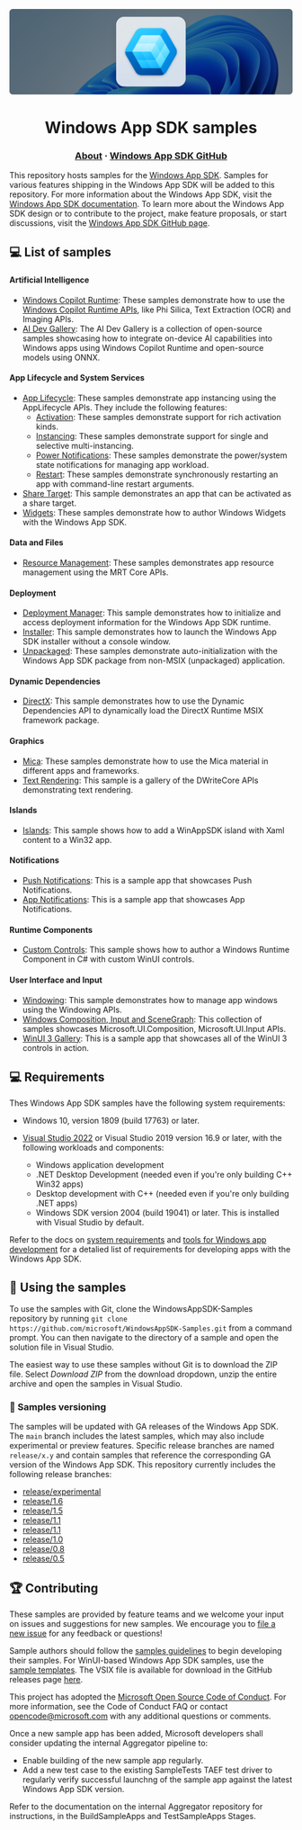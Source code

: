 <p align="center">
  <a href="https://aka.ms/winappsdk">
    <img src="./docs/images/header.png" alt="Windows App SDK Banner" />
  </a>
</p>

<h1 align="center">Windows App SDK samples</h1>

<h3 align="center">
  <a href="https://learn.microsoft.com/windows/apps/windows-app-sdk">About</a>
  <span> · </span>
  <a href="https://github.com/microsoft/WindowsAppSDK">Windows App SDK GitHub</a>
</h3>

This repository hosts samples for the [Windows App SDK](https://github.com/microsoft/WindowsAppSDK). Samples for various features shipping in the Windows App SDK will be added to this repository. For more information about the Windows App SDK, visit the [Windows App SDK documentation](https://docs.microsoft.com/windows/apps/windows-app-sdk/). To learn more about the Windows App SDK design or to contribute to the project, make feature proposals, or start discussions, visit the [Windows App SDK GitHub page](https://github.com/microsoft/WindowsAppSDK).

## 💻 List of samples

#### Artificial Intelligence
- [Windows Copilot Runtime](Samples/WindowsCopilotRuntime/): These samples demonstrate how to use the [Windows Copilot Runtime APIs](https://learn.microsoft.com/windows/ai/apis/), like Phi Silica, Text Extraction (OCR) and Imaging APIs.
- [AI Dev Gallery](https://github.com/microsoft/ai-dev-gallery): The AI Dev Gallery is a collection of open-source samples showcasing how to integrate on-device AI capabilities into Windows apps using Windows Copilot Runtime and open-source models using ONNX.

#### App Lifecycle and System Services
- [App Lifecycle](Samples/AppLifecycle): These samples demonstrate app instancing using the AppLifecycle APIs. They include the following features:
    - [Activation](Samples/AppLifecycle/Activation): These samples demonstrate support for rich activation kinds.
    - [Instancing](Samples/AppLifecycle/Instancing): These samples demonstrate support for single and selective multi-instancing.
    - [Power Notifications](Samples/AppLifecycle/StateNotifications): These samples demonstrate the power/system state notifications for managing app workload.
    - [Restart](Samples/AppLifecycle/Restart): These samples demonstrate synchronously restarting an app with command-line restart arguments.
- [Share Target](Samples\AppLifecycle\ShareTarget\WinUI-CS-ShareTargetSampleApp): This sample demonstrates an app that can be activated as a share target.
- [Widgets](Samples/Widgets): These samples demonstrate how to author Windows Widgets with the Windows App SDK.

#### Data and Files
- [Resource Management](Samples/ResourceManagement): These samples demonstrates app resource management using the MRT Core APIs.

#### Deployment
- [Deployment Manager](Samples/DeploymentManager): This sample demonstrates how to initialize and access deployment information for the Windows App SDK runtime.
- [Installer](Samples/Installer): This sample demonstrates how to launch the Windows App SDK installer without a console window.
- [Unpackaged](Samples/Unpackaged): These samples demonstrate auto-initialization with the Windows App SDK package from non-MSIX (unpackaged) application.

#### Dynamic Dependencies
- [DirectX](DynamicDependenciesSample/DynamicDependencies): This sample demonstrates how to use the Dynamic Dependencies API to dynamically load the DirectX Runtime MSIX framework package.

#### Graphics
- [Mica](Samples/Mica): These samples demonstrate how to use the Mica material in different apps and frameworks.
- [Text Rendering](Samples/TextRendering): This sample is a gallery of the DWriteCore APIs demonstrating text rendering.

#### Islands
- [Islands](Samples/Islands): This sample shows how to add a WinAppSDK island with Xaml content to a Win32 app.

#### Notifications
- [Push Notifications](Samples/Notifications/Push): This is a sample app that showcases Push Notifications.
- [App Notifications](Samples/Notifications/App): This is a sample app that showcases App Notifications.

#### Runtime Components
- [Custom Controls](Samples/CustomControls): This sample shows how to author a Windows Runtime Component in C# with custom WinUI controls.

#### User Interface and Input

- [Windowing](Samples/Windowing): This sample demonstrates how to manage app windows using the Windowing APIs.
- [Windows Composition, Input and SceneGraph](Samples/SceneGraph): This collection of samples showcases Microsoft.UI.Composition, Microsoft.UI.Input APIs.
- [WinUI 3 Gallery](https://github.com/microsoft/WinUI-Gallery): This is a sample app that showcases all of the WinUI 3 controls in action.


## 💻 Requirements

Thes Windows App SDK samples have the following system requirements:

- Windows 10, version 1809 (build 17763) or later.

- [Visual Studio 2022](https://visualstudio.microsoft.com/downloads/) or Visual Studio 2019 version 16.9 or later, with the following workloads and components:

    - Windows application development
    - .NET Desktop Development (needed even if you're only building C++ Win32 apps)
    - Desktop development with C++ (needed even if you're only building .NET apps)
    - Windows SDK version 2004 (build 19041) or later. This is installed with Visual Studio by default.

Refer to the docs on [system requirements](https://docs.microsoft.com/windows/apps/windows-app-sdk/system-requirements) and [tools for Windows app development](https://docs.microsoft.com/windows/apps/windows-app-sdk/set-up-your-development-environment) for a detalied list of requirements for developing apps with the Windows App SDK.

## 🚀 Using the samples

To use the samples with Git, clone the WindowsAppSDK-Samples repository by running `git clone https://github.com/microsoft/WindowsAppSDK-Samples.git` from a command prompt. You can then navigate to the directory of a sample and open the solution file in Visual Studio.

The easiest way to use these samples without Git is to download the ZIP file. Select *Download ZIP* from the download dropdown, unzip the entire archive and open the samples in Visual Studio.

### 📄 Samples versioning

The samples will be updated with GA releases of the Windows App SDK. The `main` branch includes the latest samples, which may also include experimental or preview features. Specific release branches are named `release/x.y` and contain samples that reference the corresponding GA version of the Windows App SDK. This repository currently includes the following release branches:

- [release/experimental](https://github.com/microsoft/WindowsAppSDK-Samples/tree/release/experimental)
- [release/1.6](https://github.com/microsoft/WindowsAppSDK-Samples/tree/release/1.6-stable)
- [release/1.5](https://github.com/microsoft/WindowsAppSDK-Samples/tree/release/1.6-stable)
- [release/1.1](https://github.com/microsoft/WindowsAppSDK-Samples/tree/release/1.1)
- [release/1.1](https://github.com/microsoft/WindowsAppSDK-Samples/tree/release/1.1)
- [release/1.0](https://github.com/microsoft/WindowsAppSDK-Samples/tree/release/1.0)
- [release/0.8](https://github.com/microsoft/WindowsAppSDK-Samples/tree/release/0.8)
- [release/0.5](https://github.com/microsoft/WindowsAppSDK-Samples/tree/release/0.5)

## 🏆 Contributing

These samples are provided by feature teams and we welcome your input on issues and suggestions for new samples. We encourage you to [file a new issue](https://github.com/microsoft/WindowsAppSDK-Samples/issues/new) for any feedback or questions!

Sample authors should follow the [samples guidelines](docs/samples-guidelines.md) to begin developing their samples. For WinUI-based Windows App SDK samples, use the [sample templates](Templates/README.md). The VSIX file is available for download in the GitHub releases page [here](https://github.com/microsoft/WindowsAppSDK-Samples/releases).

This project has adopted the [Microsoft Open Source Code of Conduct](https://opensource.microsoft.com/codeofconduct/). For more information, see the Code of Conduct FAQ or contact opencode@microsoft.com with any additional questions or comments.

Once a new sample app has been added, Microsoft developers shall consider updating the internal Aggregator pipeline to:
- Enable building of the new sample app regularly.
- Add a new test case to the existing SampleTests TAEF test driver to regularly verify successful launchng of the sample app against the latest Windows App SDK version.

Refer to the documentation on the internal Aggregator repository for instructions, in the BuildSampleApps and TestSampleApps Stages.

